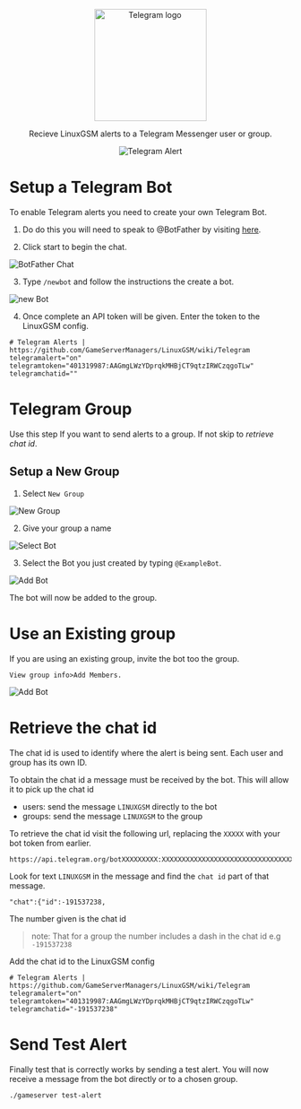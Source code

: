 <a href="https://telegram.org/"><p align="center"><img src="https://telegram.org/img/t_logo.png" alt="Telegram logo" width="200"/></p></a>

<p align="center">Recieve LinuxGSM alerts to a Telegram Messenger user or group.</p>
<p align="center"><img src="http://i.imgur.com/NZ9196Z.png" alt="Telegram Alert"/></p>

# Setup a Telegram Bot

To enable Telegram alerts you need to create your own Telegram Bot.

1. Do do this you will need to speak to @BotFather by visiting [here](https://telegram.me/BotFather).

2. Click start to begin the chat. 

![BotFather Chat](http://i.imgur.com/BwMsbPp.png)


3. Type `/newbot` and follow the instructions the create a bot.

![new Bot](http://i.imgur.com/iZwoVk9.png)


4. Once complete an API token will be given. Enter the token to the LinuxGSM config.
```
# Telegram Alerts | https://github.com/GameServerManagers/LinuxGSM/wiki/Telegram
telegramalert="on"
telegramtoken="401319987:AAGmgLWzYDprqkMHBjCT9qtzIRWCzqgoTLw"
telegramchatid=""

```

# Telegram Group
Use this step If you want to send alerts to a group. If not skip to _retrieve chat id_.

## Setup a New Group
1. Select `New Group`

![New Group](http://i.imgur.com/smvfyqR.png)

2. Give your group a name

![Select Bot](http://i.imgur.com/xEEqaWS.png)

3. Select the Bot you just created by typing `@ExampleBot`.

![Add Bot](http://i.imgur.com/8XHgPD1.png)


The bot will now be added to the group.

# Use an Existing group

If you are using an existing group, invite the bot too the group.
```
View group info>Add Members.
```
![Add Bot](http://i.imgur.com/8XHgPD1.png)

# Retrieve the chat id

The chat id is used to identify where the alert is being sent. Each user and group has its own ID.

To obtain the chat id a message must be received by the bot. This will allow it to pick up the chat id
* users: send the message `LINUXGSM` directly to the bot
* groups: send the message `LINUXGSM` to the group

To retrieve the chat id visit the following url, replacing the `XXXXX` with your bot token from earlier.

```
https://api.telegram.org/botXXXXXXXXX:XXXXXXXXXXXXXXXXXXXXXXXXXXXXXXXXXXXX/getUpdates
```

Look for text `LINUXGSM` in the message and find the `chat id` part of that message.
```
"chat":{"id":-191537238,
```
The number given is the chat id
> note: That for a group the number includes a dash in the chat id e.g `-191537238`

Add the chat id to the LinuxGSM config

```
# Telegram Alerts | https://github.com/GameServerManagers/LinuxGSM/wiki/Telegram
telegramalert="on"
telegramtoken="401319987:AAGmgLWzYDprqkMHBjCT9qtzIRWCzqgoTLw"
telegramchatid="-191537238"
```
# Send Test Alert
Finally test that is correctly works by sending a test alert. You will now receive a message from the bot directly or to a chosen group.
```
./gameserver test-alert
```
